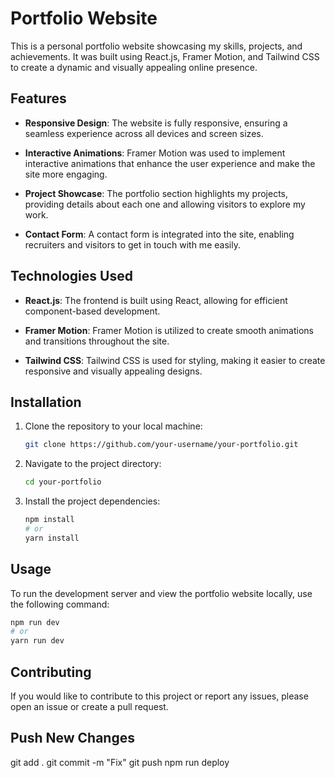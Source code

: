 
# Portfolio Website

This is a personal portfolio website showcasing my skills, projects, and achievements. It was built using React.js, Framer Motion, and Tailwind CSS to create a dynamic and visually appealing online presence.

## Features

- **Responsive Design**: The website is fully responsive, ensuring a seamless experience across all devices and screen sizes.

- **Interactive Animations**: Framer Motion was used to implement interactive animations that enhance the user experience and make the site more engaging.

- **Project Showcase**: The portfolio section highlights my projects, providing details about each one and allowing visitors to explore my work.

- **Contact Form**: A contact form is integrated into the site, enabling recruiters and visitors to get in touch with me easily.


## Technologies Used

- **React.js**: The frontend is built using React, allowing for efficient component-based development.

- **Framer Motion**: Framer Motion is utilized to create smooth animations and transitions throughout the site.

- **Tailwind CSS**: Tailwind CSS is used for styling, making it easier to create responsive and visually appealing designs.

## Installation

1. Clone the repository to your local machine:

   ```bash
   git clone https://github.com/your-username/your-portfolio.git
   ```

2. Navigate to the project directory:

   ```bash
   cd your-portfolio
   ```

3. Install the project dependencies:

   ```bash
   npm install
   # or
   yarn install
   ```

## Usage

To run the development server and view the portfolio website locally, use the following command:

```bash
npm run dev
# or
yarn run dev
```

## Contributing

If you would like to contribute to this project or report any issues, please open an issue or create a pull request.


## Push New Changes

   git add .
   git commit -m "Fix"
   git push
   npm run deploy
